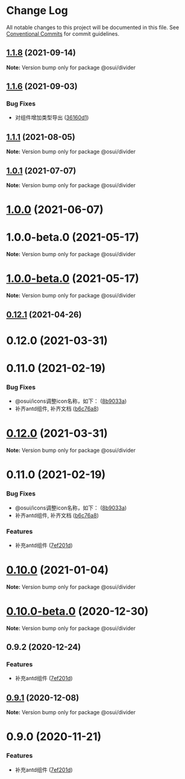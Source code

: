 # Change Log

All notable changes to this project will be documented in this file.
See [Conventional Commits](https://conventionalcommits.org) for commit guidelines.

## [1.1.8](https://gitee.com/gitee-fe/osui/tree/master/compare/v1.1.7...v1.1.8) (2021-09-14)

**Note:** Version bump only for package @osui/divider





## [1.1.6](https://gitee.com/gitee-fe/osui/tree/master/compare/v1.1.5...v1.1.6) (2021-09-03)


### Bug Fixes

* 对组件增加类型导出 ([36160d1](https://gitee.com/gitee-fe/osui/tree/master/commits/36160d14e8fee068f34d363d529345d95cfbd39e))





## [1.1.1](https://gitee.com/gitee-fe/osui/tree/master/compare/v1.0.0-beta.1...v1.1.1) (2021-08-05)

**Note:** Version bump only for package @osui/divider





## [1.0.1](https://gitee.com/gitee-fe/osui/tree/master/compare/@osui/divider@1.0.0...@osui/divider@1.0.1) (2021-07-07)

**Note:** Version bump only for package @osui/divider





# [1.0.0](https://gitee.com/gitee-fe/osui/tree/master/compare/@osui/divider@0.12.1...@osui/divider@1.0.0) (2021-06-07)



# 1.0.0-beta.0 (2021-05-17)

**Note:** Version bump only for package @osui/divider





# [1.0.0-beta.0](https://gitee.com/gitee-fe/osui/tree/master/compare/v0.12.1...v1.0.0-beta.0) (2021-05-17)

**Note:** Version bump only for package @osui/divider





## [0.12.1](https://gitee.com/gitee-fe/osui/tree/master/compare/@osui/divider@0.10.0...@osui/divider@0.12.1) (2021-04-26)



# 0.12.0 (2021-03-31)



# 0.11.0 (2021-02-19)


### Bug Fixes

* @osui/icons调整icon名称，如下： ([8b9033a](https://gitee.com/gitee-fe/osui/tree/master/commits/8b9033af14f14ebae853692523739ca22c64123a))
* 补齐antd组件, 补齐文档 ([b6c76a8](https://gitee.com/gitee-fe/osui/tree/master/commits/b6c76a864b121479e151a97e926546f3370d0aed))





# [0.12.0](https://gitee.com/gitee-fe/osui/tree/master/compare/v0.11.0...v0.12.0) (2021-03-31)

**Note:** Version bump only for package @osui/divider





# 0.11.0 (2021-02-19)


### Bug Fixes

* @osui/icons调整icon名称，如下： ([8b9033a](https://gitee.com/gitee-fe/osui/tree/master/commits/8b9033af14f14ebae853692523739ca22c64123a))
* 补齐antd组件, 补齐文档 ([b6c76a8](https://gitee.com/gitee-fe/osui/tree/master/commits/b6c76a864b121479e151a97e926546f3370d0aed))


### Features

* 补充antd组件 ([7ef201d](https://gitee.com/gitee-fe/osui/tree/master/commits/7ef201df7efb9b3bbc0597fac45962c49c13533c))





# [0.10.0](https://gitee.com/gitee-fe/osui/tree/master/compare/@osui/divider@0.10.0-beta.0...@osui/divider@0.10.0) (2021-01-04)

**Note:** Version bump only for package @osui/divider





# [0.10.0-beta.0](https://gitee.com/gitee-fe/osui/tree/master/compare/@osui/divider@0.9.2...@osui/divider@0.10.0-beta.0) (2020-12-30)

**Note:** Version bump only for package @osui/divider





## 0.9.2 (2020-12-24)


### Features

* 补充antd组件 ([7ef201d](https://gitee.com/gitee-fe/osui/tree/master/commits/7ef201df7efb9b3bbc0597fac45962c49c13533c))





## [0.9.1](https://gitee.com/gitee-fe/osui/tree/master/compare/@osui/divider@0.9.0...@osui/divider@0.9.1) (2020-12-08)

**Note:** Version bump only for package @osui/divider





# 0.9.0 (2020-11-21)


### Features

* 补充antd组件 ([7ef201d](https://gitee.com/gitee-fe/osui/tree/master/commits/7ef201df7efb9b3bbc0597fac45962c49c13533c))
